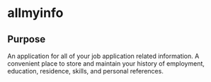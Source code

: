 # allmyinfo

## Purpose
An application for all of your job application related information. A convenient place to store and maintain your history of employment, education, residence, skills, and personal references.